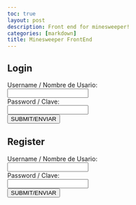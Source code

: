 ```yaml
---
toc: true
layout: post
description: Front end for minesweeper!
categories: [markdown]
title: Minesweeper FrontEnd
---
```



</head>
<!--code for the login and registration forms that take username and password.-->
<body>
<section id="login" style="display:block;">
<!-- Login form for Minesweeper game, set display to false after successful login-->
    <h2>Login</h2>
    <form  method="POST">
    <label for="user">Username / Nombre de Usario:</label><br>
    <input type="text" id="user_login" name="user" value=""><br>
    <label for="pass">Password / Clave:</label><br>
    <input type="text" id="pwd_login" name="pass" value=""><br>
    <!--use a button instead of input-->
    <input type="submit" onclick= "loginVerify()" name ="submit" value = "SUBMIT/ENVIAR">
    </form>
</section>

<section id="Register" style="display:block;">
<!-- Registration form for Minesweeper game, set display to false after successful login-->
    <h2>Register</h2>
    <form method="POST">
    <label for="user">Username / Nombre de Usario:</label><br>
    <input type="text" id="rg_usr" name="user" value=""><br>
    <label for="pass">Password / Clave:</label><br>
    <input type="text" id="rg_pwd" name="pass" value=""><br>
    <input type="submit" onclick= "registration()" name ="submit" value = "SUBMIT/ENVIAR">
    </form>
</section>
<!--work in progress code for communicaton between frontend and backend.-->
<script>
    const username = "user"
    const password = "pass"
    const url = "frost.nighthawkcodescrums.gq/api/auth"
    const options = {
        method: 'GET',
        mode: 'cors',
        cache: 'default', 
        credentials: 'omit', 
        headers: {
            'Content-Type': 'application/json'
            }
        };
    const put_options = {...options, method: 'PUT'};
    //function should grab either true or false from the frost API, if true, reveal game grid, if false, do nothing, send an alert or smthin
    function loginVerify(){
        let usr = document.getElementById("user_login").value;
        let pwd = document.getElementById("pwd_login").value;
        let auth_url = "frost.nighthawkcodescrums.gq/api/auth/" + usr + "/" + pwd + "/verify";
        // make a query to frost.nighthawkcodescrums.gq/api/auth/<usr>/<pwd>/verify
        // If the returned statement is "true", hide the login and registration, and display high score and game board
        // if false, clear form, and send an alert to the user
        alert(auth_url)
    }
    function registration(){
        let usr = document.getElementById("rg_usr").value;
        let pwd = document.getElementById("rg_pwd").value;
        // make a query to frost.nighthawkcodescrums.gq/api/auth/<usr>/<pwd>/registration
    }
    function reaction(type, put_url, elemID) {
        fetch('frost.nighthawkcodescrums.gq/api/auth')
        .then(response => {
        if (response.status !== 200) {
            error('GET API response failure: ' + response.status);
        return;
        response.json().then(data => {
        document.getElementById(_GetPWD)
        })
    }
</script>

</body>